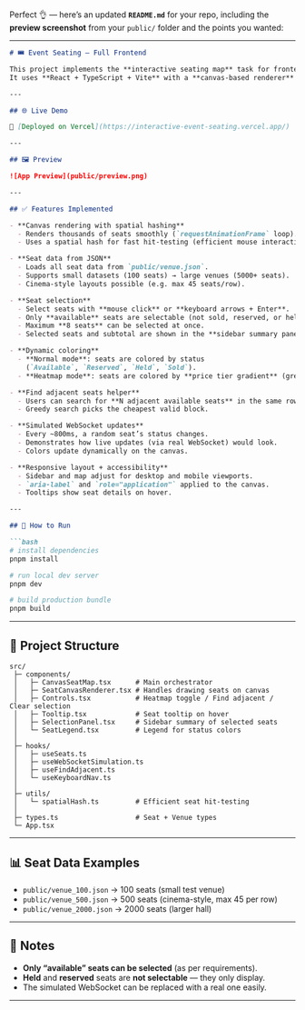 Perfect 👌 — here’s an updated **`README.md`** for your repo, including the **preview screenshot** from your `public/` folder and the points you wanted:

---

````markdown
# 🎟️ Event Seating — Full Frontend

This project implements the **interactive seating map** task for frontend machine coding.  
It uses **React + TypeScript + Vite** with a **canvas-based renderer** for smooth performance.

---

## 🌐 Live Demo

🔗 [Deployed on Vercel](https://interactive-event-seating.vercel.app/)

---

## 🖼️ Preview

![App Preview](public/preview.png)

---

## ✅ Features Implemented

- **Canvas rendering with spatial hashing**
  - Renders thousands of seats smoothly (`requestAnimationFrame` loop).
  - Uses a spatial hash for fast hit-testing (efficient mouse interactions).

- **Seat data from JSON**
  - Loads all seat data from `public/venue.json`.
  - Supports small datasets (100 seats) → large venues (5000+ seats).
  - Cinema-style layouts possible (e.g. max 45 seats/row).

- **Seat selection**
  - Select seats with **mouse click** or **keyboard arrows + Enter**.
  - Only **available** seats are selectable (not sold, reserved, or held).
  - Maximum **8 seats** can be selected at once.
  - Selected seats and subtotal are shown in the **sidebar summary panel**.

- **Dynamic coloring**
  - **Normal mode**: seats are colored by status  
    (`Available`, `Reserved`, `Held`, `Sold`).
  - **Heatmap mode**: seats are colored by **price tier gradient** (green → red).

- **Find adjacent seats helper**
  - Users can search for **N adjacent available seats** in the same row.
  - Greedy search picks the cheapest valid block.

- **Simulated WebSocket updates**
  - Every ~800ms, a random seat’s status changes.
  - Demonstrates how live updates (via real WebSocket) would look.
  - Colors update dynamically on the canvas.

- **Responsive layout + accessibility**
  - Sidebar and map adjust for desktop and mobile viewports.
  - `aria-label` and `role="application"` applied to the canvas.
  - Tooltips show seat details on hover.

---

## 🚀 How to Run

```bash
# install dependencies
pnpm install

# run local dev server
pnpm dev

# build production bundle
pnpm build
````

---

## 📂 Project Structure

```
src/
 ├─ components/
 │   ├─ CanvasSeatMap.tsx      # Main orchestrator
 │   ├─ SeatCanvasRenderer.tsx # Handles drawing seats on canvas
 │   ├─ Controls.tsx           # Heatmap toggle / Find adjacent / Clear selection
 │   ├─ Tooltip.tsx            # Seat tooltip on hover
 │   ├─ SelectionPanel.tsx     # Sidebar summary of selected seats
 │   └─ SeatLegend.tsx         # Legend for status colors
 │
 ├─ hooks/
 │   ├─ useSeats.ts
 │   ├─ useWebSocketSimulation.ts
 │   ├─ useFindAdjacent.ts
 │   └─ useKeyboardNav.ts
 │
 ├─ utils/
 │   └─ spatialHash.ts         # Efficient seat hit-testing
 │
 ├─ types.ts                   # Seat + Venue types
 └─ App.tsx
```

---

## 📊 Seat Data Examples

* `public/venue_100.json` → 100 seats (small test venue)
* `public/venue_500.json` → 500 seats (cinema-style, max 45 per row)
* `public/venue_2000.json` → 2000 seats (larger hall)


---

## 📝 Notes

* **Only “available” seats can be selected** (as per requirements).
* **Held** and **reserved** seats are **not selectable** — they only display.
* The simulated WebSocket can be replaced with a real one easily.

---

